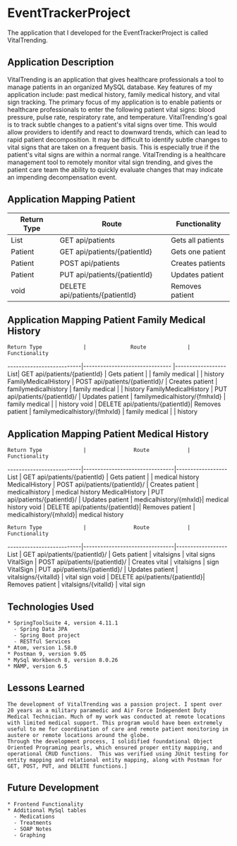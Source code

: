# EventTrackerProject
  The application that I developed for the EventTrackerProject is called VitalTrending.
## Application Description
  VitalTrending is an application that gives healthcare professionals a tool to manage patients in an organized MySQL database.  Key features of my application include: past medical history, family medical history, and vital sign tracking.
  The primary focus of my application is to enable patients or healthcare professionals to enter the following patient vital signs:  blood pressure, pulse rate, respiratory rate, and temperature. VitalTrending's goal is to track subtle changes to a patient's vital signs over time. This would allow providers to identify and react to downward trends, which can lead to rapid patient decomposition.
  It may be difficult to identify subtle changes to vital signs that are taken on a frequent basis. This is especially true if the patient's vital signs are within a normal range.
  VitalTrending is a healthcare management tool to remotely monitor vital sign trending, and gives the patient care team the ability to quickly evaluate changes that may indicate an impending decompensation event.    
## Application Mapping Patient
  Return Type   |             Route                   |    Functionality
  --------------|-------------------------------------|--------------------
  List<Patient> | GET api/patients                    | Gets all patients
  Patient       | GET api/patients/{patientId}        | Gets one patient
  Patient       | POST api/patients                   | Creates patients
  Patient       | PUT api/patients/{patientId}        | Updates patient
  void          | DELETE api/patients/{patientId}     | Removes patient

## Application Mapping Patient Family Medical History

    Return Type             |              Route             |  Functionality
  --------------------------|------------------------------- |------------------
  List<FamilyMedicalHistory>| GET api/patients/{patientId}   | Gets patient
                            |                                | family medical
                            |                                | history
  FamilyMedicalHistory      | POST api/patients/{patientId}/ | Creates patient
                            |        familymedicalhistory    | family medical
                            |                                | history
  FamilyMedicalHistory      | PUT api/patients/{patientId}/  | Updates patient
                            |  familymedicalhistory/{fmhxId} | family medical
                            |                                | history
  void                      | DELETE api/patients/{patientId}| Removes patient
                            |  familymedicalhistory/{fmhxId} | family medical
                            |                                | history

## Application Mapping Patient Medical History

    Return Type             |               Route            |  Functionality
  --------------------------|--------------------------------|------------------
  List<MedicalHistory>      | GET api/patients/{patientId}   | Gets patient
                            |                                | medical history
  MedicalHistory            | POST api/patients/{patientId}/ | Creates patient
                            |                 medicalhistory | medical history
  MedicalHistory            | PUT api/patients/{patientId}/  | Updates patient
                            |          medicalhistory/{mhxId}| medical history
  void                      | DELETE api/patients/{patientId}| Removes patient
                            |          medicalhistory/{mhxId}| medical history


    Return Type             |               Route            |  Functionality
  --------------------------|--------------------------------|------------------
  List<VitalSign>           | GET api/patients/{patientId}/  | Gets patient
                            |                    vitalsigns  | vital signs
  VitalSign                 | POST api/patients/{patientId}/ | Creates vital
                            |                    vitalsigns  | sign
  VitalSign                 | PUT api/patients/{patientId}/  | Updates patient
                            |          vitalsigns/{vitalId}  | vital sign
  void                      | DELETE api/patients/{patientId}| Removes patient
                            |          vitalsigns/{vitalId}  | vital sign

## Technologies Used
    * SpringToolSuite 4, version 4.11.1
      - Spring Data JPA
      - Spring Boot project
      - RESTful Services
    * Atom, version 1.58.0
    * Postman 9, version 9.05
    * MySql Workbench 8, version 8.0.26
    * MAMP, version 6.5

## Lessons Learned
    The development of VitalTrending was a passion project. I spent over 20 years as a military paramedic and Air Force Independent Duty Medical Technician. Much of my work was conducted at remote locations with limited medical support. This program would have been extremely useful to me for coordination of care and remote patient monitoring in austere or remote locations around the globe.
    Through the development process, I solidified foundational Object Oriented Programing pearls, which ensured proper entity mapping, and operational CRUD functions.  This was verified using JUnit testing for entity mapping and relational entity mapping, along with Postman for GET, POST, PUT, and DELETE functions.]

## Future Development
    * Frontend Functionality
    * Additional MySql tables
      - Medications
      - Treatments
      - SOAP Notes
      - Graphing
